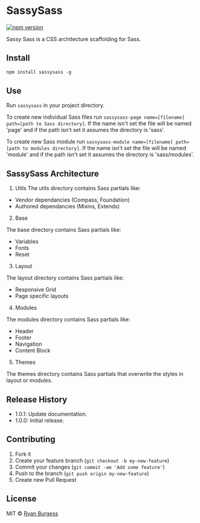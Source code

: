 # SassySass
[![npm version](https://badge.fury.io/js/sassysass.svg)](http://badge.fury.io/js/sassysass)

Sassy Sass is a CSS architecture scaffolding for Sass.

## Install

```js
npm install sassysass -g
```
## Use
Run ```sassysass``` in your project directory.

To create new individual Sass files run ```sassysass-page name=[filename] path=[path to Sass directory]```. If the name isn't set the file will be named 'page' and if the path isn't set it assumes the directory is 'sass'.

To create new Sass module run ```sassysass-module name=[filename] path=[path to modules directory]```. If the name isn't set the file will be named 'module' and if the path isn't set it assumes the directory is 'sass/modules'.

SassySass Architecture
----------
1.  Utils
  The utils directory contains Sass partials like:
  * Vendor dependancies (Compass, Foundation)
  * Authored dependancies (Mixins, Extends)

2.  Base

  The base directory contains Sass partials like:
  * Variables
  * Fonts
  * Reset

3.  Layout

  The layout directory contains Sass partials like:
  * Responsive Grid
  * Page specific layouts

4.  Modules

  The modules directory contains Sass partials like:
  * Header
  * Footer
  * Navigation
  * Content Block

5.  Themes

  The themes directory contains Sass partials that overwrite the styles in layout or modules.

## Release History
* 1.0.1: Update documentation.
* 1.0.0: Initial release.

## Contributing
1. Fork it
2. Create your feature branch (`git checkout -b my-new-feature`)
3. Commit your changes (`git commit -am 'Add some feature'`)
4. Push to the branch (`git push origin my-new-feature`)
5. Create new Pull Request

## License
MIT © [Ryan Burgess](http://github.com/ryanburgess)
